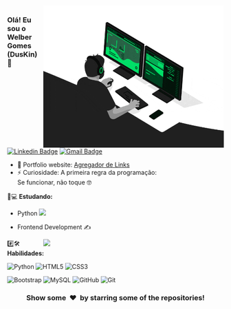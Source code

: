 <img align="right" src="developer.gif" alt="Coder GIF" width="420" height="330">



### Olá! Eu sou o Welber Gomes (DusKin) 👋
[![Linkedin Badge](https://img.shields.io/badge/-duskin-blue?style=flat-square&logo=Linkedin&logoColor=white&link=https://www.linkedin.com/in/duskin-dev/)](https://www.linkedin.com/in/duskin-dev/)
[![Gmail Badge](https://img.shields.io/badge/-dduskindev@gmail.com-c14438?style=flat-square&logo=Gmail&logoColor=white&link=mailto:dduskindev@gmail.com)](mailto:dduskindev@gmail.com) 

- 🎯 Portfolio website: [Agregador de Links](https://duskindev.github.io/Dev-Links)
- ⚡ Curiosidade: A primeira regra da programação: </br> Se funcionar, não toque 🤓

🚀💻 **Estudando:**
- Python <img src="https://media.giphy.com/media/WUlplcMpOCEmTGBtBW/giphy.gif" width="30"> </br>
- Frontend Development  ✍️ </br>

    <a href="https://github.com/DusKinDeV/github-readme-stats" title="Go to Source">
      <img align="right" width=420 height="auto" src="https://github-readme-stats.vercel.app/api?username=DusKinDeV&show_icons=true&theme=dark&border_color=61dafb&hide_border=true&include_all_commits=true" />
    </a>
    
#️⃣🛠 **Habilidades:**

![Python](https://img.shields.io/badge/-Python-000000?style=flat&logo=python)
![HTML5](https://img.shields.io/badge/-HTML5-000000?style=flat&logo=HTML5)
![CSS3](https://img.shields.io/badge/-CSS3-000000?style=flat&logo=CSS3)

![Bootstrap](https://img.shields.io/badge/-Bootstrap-000000?style=flat&logo=bootstrap)
![MySQL](https://img.shields.io/badge/-MySQL-000000?style=flat&logo=MySQL)
![GitHub](https://img.shields.io/badge/-GitHub-000000?style=flat&logo=github&logoColor=FFFFFF)
![Git](https://img.shields.io/badge/-Git-000000?style=flat&logo=git&logoColor=F05032)

<div align="center">
    <h3 align="center">Show some &nbsp;❤️&nbsp; by starring some of the repositories!</h3>
</div>
